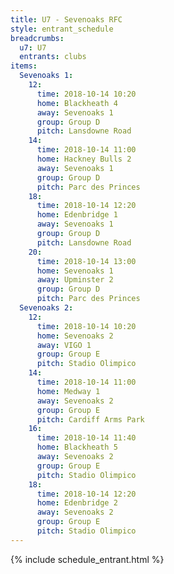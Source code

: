 ```yaml
---
title: U7 - Sevenoaks RFC
style: entrant_schedule
breadcrumbs:
  u7: U7
  entrants: clubs
items:
  Sevenoaks 1:
    12:
      time: 2018-10-14 10:20
      home: Blackheath 4
      away: Sevenoaks 1
      group: Group D
      pitch: Lansdowne Road
    14:
      time: 2018-10-14 11:00
      home: Hackney Bulls 2
      away: Sevenoaks 1
      group: Group D
      pitch: Parc des Princes
    18:
      time: 2018-10-14 12:20
      home: Edenbridge 1
      away: Sevenoaks 1
      group: Group D
      pitch: Lansdowne Road
    20:
      time: 2018-10-14 13:00
      home: Sevenoaks 1
      away: Upminster 2
      group: Group D
      pitch: Parc des Princes
  Sevenoaks 2:
    12:
      time: 2018-10-14 10:20
      home: Sevenoaks 2
      away: VIGO 1
      group: Group E
      pitch: Stadio Olimpico
    14:
      time: 2018-10-14 11:00
      home: Medway 1
      away: Sevenoaks 2
      group: Group E
      pitch: Cardiff Arms Park
    16:
      time: 2018-10-14 11:40
      home: Blackheath 5
      away: Sevenoaks 2
      group: Group E
      pitch: Stadio Olimpico
    18:
      time: 2018-10-14 12:20
      home: Edenbridge 2
      away: Sevenoaks 2
      group: Group E
      pitch: Stadio Olimpico
---
```


{% include schedule_entrant.html %}
